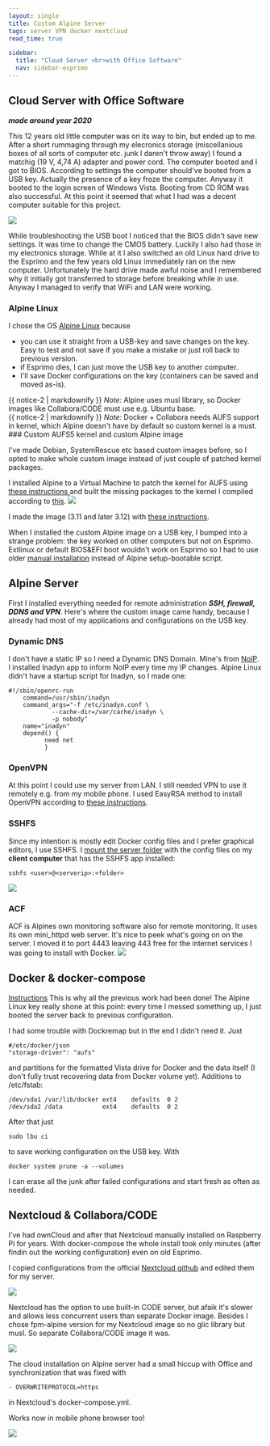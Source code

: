 ```yaml
---
layout: single
title: Custom Alpine Server
tags: server VPN docker nextcloud
read_time: true

sidebar:
  title: "Cloud Server <br>with Office Software"
  nav: sidebar-esprimo
---
```


## Cloud Server with Office Software

***made around year 2020***


This 12 years old little computer was on its way to bin, but ended up to me. After a short rummaging through my elecronics storage (miscellanious boxes of all sorts of computer etc. junk I daren't throw away) I found a matchig (19 V, 4,74 A) adapter and power cord. The computer booted and I got to BIOS. According to settings the computer should've booted from a USB key. Actually the presence of a key froze the computer. Anyway it booted to the login screen of Windows Vista. Booting from CD ROM was also successful. At this point it seemed that what I had was a decent computer suitable for this project.

![](/assets/images/esprimo/Esprimo.png)

While troubleshooting the USB boot I noticed that the BIOS didn't save new settings. It was time to change the CMOS battery. Luckily I also had those in my electronics storage. While at it I also switched an old Linux hard drive to the Esprimo and the few years old Linux immediately ran on the new computer. Unfortunately the hard drive made awful noise and I remembered why it initially got transferred to storage before breaking while in use. Anyway I managed to verify that WiFi and LAN were working.

### Alpine Linux

I chose the OS [Alpine Linux](https://alpinelinux.org/) because
 - you can use it straight from a USB-key and save changes on the key. Easy to test and not save if you make a mistake or just roll back to previous version.
 - if Esprimo dies, I can just move the USB key to another computer.
 - I'll save Docker configurations on the key (containers can be saved and moved as-is).

 <div class="notice--warning">{{ notice-2 | markdownify }}
 <em>Note:</em> Alpine uses musl library, so Docker images like Collabora/CODE must use e.g. Ubuntu base.</div>
 <div class="notice--warning">{{ notice-2 | markdownify }}
<em>Note:</em> Docker + Collabora needs AUFS support in kernel, which Alpine doesn't have by default so custom kernel is a must.
</div>
### Custom AUFS5 kernel and custom Alpine image

I've made Debian, SystemRescue etc based custom images before, so I opted to make whole custom image instead of just couple of patched kernel packages.

I installed Alpine to a Virtual Machine to patch the kernel for AUFS using [these instructions ](http://fxlv.github.io/aufs-kernel-howto/) and built the missing packages to the kernel I compiled according to [this](https://wiki.alpinelinux.org/wiki/Creating_an_Alpine_package). ![](/assets/images/esprimo/VM1.png)

I made the image (3.11 and later 3.12) with [these instructions](https://wiki.alpinelinux.org/wiki/How_to_make_a_custom_ISO_image_with_mkimage).

When I installed the custom Alpine image on a USB key, I bumped into a strange problem: the key worked on other computers but not on Esprimo. Extlinux or default BIOS&EFI boot wouldn't work on Esprimo so I had to use older [manual installation](https://wiki.alpinelinux.org/wiki/Create_a_Bootable_Device) instead of Alpine setup-bootable script.

## Alpine Server

First I installed everything needed for remote administration ***SSH, firewall, DDNS and VPN***. Here's where the custom image came handy, because I already had most of my applications and configurations on the USB key.

### Dynamic DNS
I don't have a static IP so I need a Dynamic DNS Domain. Mine's from [NoIP](https://www.noip.com/). I installed Inadyn app to inform NoIP every time my IP changes. Alpine Linux didn't have a startup script for Inadyn, so I made one:
```shell
#!/sbin/openrc-run
    command=/usr/sbin/inadyn
    command_args="-f /etc/inadyn.conf \
            --cache-dir=/var/cache/inadyn \
            -p nobody"
    name="inadyn"
    depend() {
          need net
          }
```
### OpenVPN
At this point I could use my server from LAN. I still needed VPN to use it remotely e.g. from my mobile phone. I used EasyRSA method to install OpenVPN according to [these instructions](https://www.howtoforge.com/tutorial/how-to-install-openvpn-server-and-client-with-easy-rsa-3-on-centos-8/).

### SSHFS

Since my intention is mostly edit Docker config files and I prefer graphical editors, I use SSHFS. I [mount the server folder](https://www.digitalocean.com/community/tutorials/how-to-use-sshfs-to-mount-remote-file-systems-over-ssh) with the config files on my **client computer** that has the SSHFS app installed:

```shell
sshfs <user>@<serverip>:<folder>
```
![](assets/images/esprimo/Sub.png)

### ACF
ACF is Alpines own monitoring software also for remote monitoring. It uses its own mini_httpd web server. It's nice to peek what's going on on the server. I moved it to port 4443 leaving 443 free for the internet services I was going to install with Docker.
![](/assets/images/esprimo/ACF.png)

## Docker & docker-compose

[Instructions](https://wiki.alpinelinux.org/wiki/Docker)
This is why all the previous work had been done!  The Alpine Linux key really shone at this point: every time I messed something up, I just booted the server back to previous configuration.

I had some trouble with Dockremap but in the end I didn't need it. Just

```shell
#/etc/docker/json
"storage-driver": "aufs"
```
and partitions for the formatted Vista drive for Docker and the data itself (I don't fully  trust recovering data from Docker volume yet). Additions to /etc/fstab:
```shell
/dev/sda1 /var/lib/docker ext4    defaults  0 2
/dev/sda2 /data           ext4    defaults  0 2
```
After that just
```shell
sudo lbu ci
```
to save working configuration on the USB key. With
```shell
docker system prune -a --volumes
```
I can erase all the junk after failed configurations and start fresh as often as needed.

## Nextcloud & Collabora/CODE
I've had ownCloud and after that Nextcloud manually installed on Raspberry Pi for years. With docker-compose the whole install took only minutes (after findin out the working configuration) even on old Esprimo.

I copied configurations from the official [Nextcloud github](https://github.com/nextcloud/docker/tree/master/.examples/docker-compose/with-nginx-proxy/postgres/fpm) and edited them for my server.

![](/assets/images/esprimo/Cloud.png)

Nextcloud has the option to use built-in CODE server, but afaik it's slower and allows less concurrent users than separate Docker image. Besides I chose fpm-alpine version for my Nextcloud image so no glic library but musl. So separate Collabora/CODE image it was.

![](/assets/images/esprimo/Writer.png)

The cloud installation on Alpine server had a small hiccup with Office and synchronization that was fixed with
```shell
- OVERWRITEPROTOCOL=https
```
in Nextcloud's docker-compose.yml.

Works now in mobile phone browser too!

![](/assets/images/esprimo/Mobimpress.jpeg)
